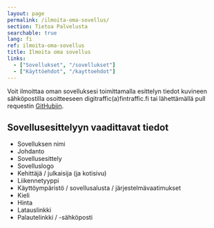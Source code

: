 ```yaml
---
layout: page
permalink: /ilmoita-oma-sovellus/
section: Tietoa Palvelusta
searchable: true
lang: fi
ref: ilmoita-oma-sovellus
title: Ilmoita oma sovellus
links:
  - ["Sovellukset", "/sovellukset"]
  - ["Käyttöehdot", "/kayttoehdot"]
---
```


Voit ilmoittaa oman sovelluksesi toimittamalla esittelyn tiedot kuvineen sähköpostilla osoitteeseen digitraffic(a)fintraffic.fi tai lähettämällä pull requestin [GitHubiin](https://github.com/finnishtransportagency/digitraffic).

## Sovellusesittelyyn vaadittavat tiedot
* Sovelluksen nimi
* Johdanto
* Sovellusesittely
* Sovelluslogo
* Kehittäjä / julkaisija (ja kotisivu)
* Liikennetyyppi
* Käyttöympäristö / sovellusalusta / järjestelmävaatimukset
* Kieli
* Hinta
* Latauslinkki
* Palautelinkki / -sähköposti